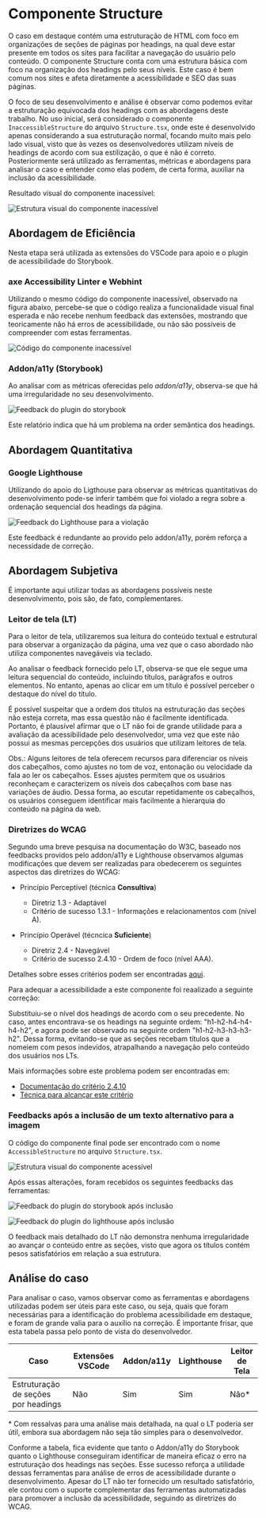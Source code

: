 # Componente Structure

O caso em destaque contém uma estruturação de HTML com foco em organizações de seções de páginas por headings, na qual deve estar presente em todos os sites para facilitar a navegação do usuário pelo conteúdo. O componente Structure conta com uma estrutura básica com foco na organização dos headings pelo seus níveis. Este caso é bem comum nos sites e afeta diretamente a acessibilidade e SEO das suas páginas.

O foco de seu desenvolvimento e análise é observar como podemos evitar a estruturação equivocada dos headings com as abordagens deste trabalho.
No uso inicial, será considerado o componente `InaccessibleStructure` do arquivo `Structure.tsx`, onde este é desenvolvido apenas considerando a sua estruturação normal, focando muito mais pelo lado visual, visto que às vezes os desenvolvedores utilizam níveis de headings de acordo com sua estilização, o que é não é correto. Posteriormente será utilizado as ferramentas, métricas e abordagens para analisar o caso e entender como elas podem, de certa forma, auxiliar na inclusão da acessibilidade.

Resultado visual do componente inacessível:

![Estrutura visual do componente inacessível](../../assets/structure-case/inaccessible-component.png)

## Abordagem de Eficiência

Nesta etapa será utilizada as extensões do VSCode para apoio e o plugin de acessibilidade do Storybook.

### axe Accessibility Linter e Webhint

Utilizando o mesmo código do componente inacessível, observado na figura abaixo, percebe-se que o código realiza a funcionalidade visual final esperada e não recebe nenhum feedback das extensões, mostrando que teoricamente não há erros de acessibilidade, ou não são possíveis de compreender com estas ferramentas.

![Código do componente inacessível](../../assets/structure-case/inaccessible-code.png)

### Addon/a11y (Storybook)

Ao analisar com as métricas oferecidas pelo <i>addon/a11y</i>, observa-se que há uma irregularidade no seu desenvolvimento.

![Feedback do plugin do storybook](../../assets/structure-case/inaccessible-storybook.png)

Este relatório indica que há um problema na order semântica dos headings.

## Abordagem Quantitativa

### Google Lighthouse

Utilizando do apoio do Ligthouse para observar as métricas quantitativas do desenvolvimento pode-se inferir também que foi violado a regra sobre a ordenação sequencial dos headings da página.

![Feedback do Lighthouse para a violação](../../assets/structure-case/inaccessible-lighthouse.png)

Este feedback é redundante ao provido pelo addon/a11y, porém reforça a necessidade de correção.

## Abordagem Subjetiva

É importante aqui utilizar todas as abordagens possíveis neste desenvolvimento, pois são, de fato, complementares.

### Leitor de tela (LT)

Para o leitor de tela, utilizaremos sua leitura do conteúdo textual e estrutural para observar a organização da página, uma vez que o caso abordado não utiliza componentes navegáveis via teclado.

Ao analisar o feedback fornecido pelo LT, observa-se que ele segue uma leitura sequencial do conteúdo, incluindo títulos, parágrafos e outros elementos. No entanto, apenas ao clicar em um título é possível perceber o destaque do nível do título.

É possível suspeitar que a ordem dos títulos na estruturação das seções não esteja correta, mas essa questão não é facilmente identificada. Portanto, é plausível afirmar que o LT não foi de grande utilidade para a avaliação da acessibilidade pelo desenvolvedor, uma vez que este não possui as mesmas percepções dos usuários que utilizam leitores de tela.

Obs.: Alguns leitores de tela oferecem recursos para diferenciar os níveis dos cabeçalhos, como ajustes no tom de voz, entonação ou velocidade da fala ao ler os cabeçalhos. Esses ajustes permitem que os usuários reconheçam e caracterizem os níveis dos cabeçalhos com base nas variações de áudio. Dessa forma, ao escutar repetidamente os cabeçalhos, os usuários conseguem identificar mais facilmente a hierarquia do conteúdo na página da web.

### Diretrizes do WCAG

Segundo uma breve pesquisa na documentação do W3C, baseado nos feedbacks providos pelo addon/a11y e Lighthouse observamos algumas modificações que devem ser realizadas para obedecerem os seguintes aspectos das diretrizes do WCAG:

- Princípio Perceptível (técnica <b>Consultiva</b>)

  - Diretriz 1.3 - Adaptável
  - Critério de sucesso 1.3.1 - Informações e relacionamentos com (nível A).

- Princípio Operável (técncica <b>Suficiente</b>)

  - Diretriz 2.4 - Navegável
  - Critério de sucesso 2.4.10 - Ordem de foco (nível AAA).

Detalhes sobre esses critérios podem ser encontradas <a href="https://www.w3.org/TR/WCAG22" aria-label="Diretrizes do WCAG sobre as diretrizes">aqui</a>.

Para adequar a acessibilidade a este componente foi reaalizado a seguinte correção:

Substituiu-se o nível dos headings de acordo com o seu precedente. No caso, antes encontrava-se os headings na seguinte ordem: "h1-h2-h4-h4-h4-h2", e agora pode ser observado na seguinte ordem "h1-h2-h3-h3-h3-h2". Dessa forma, evitando-se que as seções recebam títulos que a nomeiem com pesos indevidos, atrapalhando a navegação pelo conteúdo dos usuários nos LTs.

Mais informações sobre este problema podem ser encontradas em:

- <a href="https://www.w3.org/WAI/WCAG22/Understanding/section-headings.html">Documentação do critério 2.4.10</a>
- <a href="https://www.w3.org/WAI/WCAG22/Techniques/general/G141">Técnica para alcançar este critério</a>

### Feedbacks após a inclusão de um texto alternativo para a imagem

O código do componente final pode ser encontrado com o nome `AccessibleStructure` no arquivo `Structure.tsx`.

![Estrutura visual do componente acessível](../../assets/structure-case/accessible-component.png)

Após essas alterações, foram recebidos os seguintes feedbacks das ferramentas:

![Feedback do plugin do storybook após inclusão](../../assets/structure-case/accessible-storybook.png)

![Feedback do plugin do lighthouse após inclusão](../../assets/structure-case/accessible-lighthouse.png)

O feedback mais detalhado do LT não demonstra nenhuma irregularidade ao avançar o conteúdo entre as seções, visto que agora os títulos contém pesos satisfatórios em relação a sua estrutura.

## Análise do caso

Para analisar o caso, vamos observar como as ferramentas e abordagens utilizadas podem ser úteis para este caso, ou seja, quais que foram necessárias para a identificação do problema acessibilidade em destaque, e foram de grande valia para o auxílio na correção. É importante frisar, que esta tabela passa pelo ponto de vista do desenvolvedor.

| Caso                                | Extensões VSCode | Addon/a11y | Lighthouse | Leitor de Tela |
| ----------------------------------- | ---------------- | ---------- | ---------- | -------------- |
| Estruturação de seções por headings | Não              | Sim        | Sim        | Não\*          |

\* Com ressalvas para uma análise mais detalhada, na qual o LT poderia ser útil, embora sua abordagem não seja tão simples para o desenvolvedor.

Conforme a tabela, fica evidente que tanto o Addon/a11y do Storybook quanto o Lighthouse conseguiram identificar de maneira eficaz o erro na estruturação dos headings nas seções. Esse sucesso reforça a utilidade dessas ferramentas para análise de erros de acessibilidade durante o desenvolvimento. Apesar do LT não ter fornecido um resultado satisfatório, ele contou com o suporte complementar das ferramentas automatizadas para promover a inclusão da acessibilidade, seguindo as diretrizes do WCAG.

